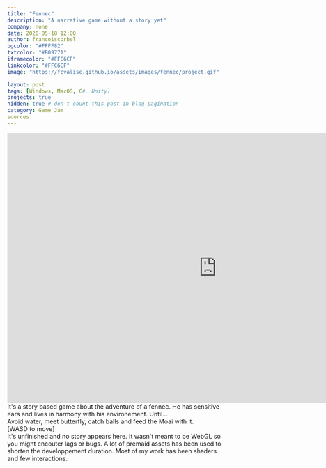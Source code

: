 ```yaml
---
title: "Fennec"
description: "A narrative game without a story yet"
company: none
date: 2020-05-18 12:00
author: francoiscorbel
bgcolor: "#FFFF82"
txtcolor: "#B09771"
iframecolor: "#FFC6CF"
linkcolor: "#FFC6CF"
image: "https://fcvalise.github.io/assets/images/fennec/project.gif"

layout: post
tags: [Windows, MacOS, C#, Unity]
projects: true
hidden: true # don't count this post in blog pagination
category: Game Jam
sources: 
---
```

<div class="general-margin full-width">
    <div style="">
        <iframe class="unity" style="width:960px;" src="https://itch.io/embed-upload/2377413?color=FFFF82" width="960" height="620" 
        scrolling="no" frameborder="0"></iframe>
    </div>
</div>

<div class="text general-margin">
It's a story based game about the adventure of a fennec. He has sensitive ears and lives in harmony with his environement. Until...
</div>
<div class="text general-margin">
Avoid water, meet butterfly, catch balls and feed the Moai with it.
</div>
<div class="text general-margin">
[WASD to move]
</div>
<div class="text general-margin">
It's unfinished and no story appears here. It wasn't meant to be WebGL so you might encouter lags or bugs. A lot of premaid assets has been used to shorten the developpement duration. Most of my work has been shaders and few interactions.
</div>
